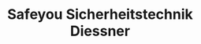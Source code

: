 ---
title: "Safeyou Sicherheitstechnik Diessner"
url: /berlin/safeyou-sicherheitstechnik-diessner/
shop: Schlüsseldienst
---